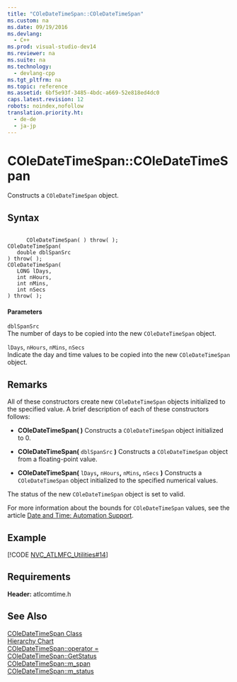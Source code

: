 ```yaml
---
title: "COleDateTimeSpan::COleDateTimeSpan"
ms.custom: na
ms.date: 09/19/2016
ms.devlang: 
  - C++
ms.prod: visual-studio-dev14
ms.reviewer: na
ms.suite: na
ms.technology: 
  - devlang-cpp
ms.tgt_pltfrm: na
ms.topic: reference
ms.assetid: 6bf5e93f-3485-4bdc-a669-52e818ed4dc0
caps.latest.revision: 12
robots: noindex,nofollow
translation.priority.ht: 
  - de-de
  - ja-jp
---
```

# COleDateTimeSpan::COleDateTimeSpan
Constructs a `COleDateTimeSpan` object.  
  
## Syntax  
  
```  
  
      COleDateTimeSpan( ) throw( );   
COleDateTimeSpan(  
   double dblSpanSrc   
) throw( );  
COleDateTimeSpan(   
   LONG lDays,   
   int nHours,   
   int nMins,   
   int nSecs    
) throw( );  
```  
  
#### Parameters  
 `dblSpanSrc`  
 The number of days to be copied into the new `COleDateTimeSpan` object.  
  
 `lDays`, `nHours`, `nMins`, `nSecs`  
 Indicate the day and time values to be copied into the new `COleDateTimeSpan` object.  
  
## Remarks  
 All of these constructors create new `COleDateTimeSpan` objects initialized to the specified value. A brief description of each of these constructors follows:  
  
-   **COleDateTimeSpan( )** Constructs a `COleDateTimeSpan` object initialized to 0.  
  
-   **COleDateTimeSpan(** `dblSpanSrc` **)** Constructs a `COleDateTimeSpan` object from a floating-point value.  
  
-   **COleDateTimeSpan(** `lDays`**,** `nHours`**,** `nMins`**,** `nSecs` **)** Constructs a `COleDateTimeSpan` object initialized to the specified numerical values.  
  
 The status of the new `COleDateTimeSpan` object is set to valid.  
  
 For more information about the bounds for `COleDateTimeSpan` values, see the article [Date and Time: Automation Support](../vs140/Date-and-Time--Automation-Support.md).  
  
## Example  
 [!CODE [NVC_ATLMFC_Utilities#14](../CodeSnippet/VS_Snippets_Cpp/NVC_ATLMFC_Utilities#14)]  
  
## Requirements  
 **Header:** atlcomtime.h  
  
## See Also  
 [COleDateTimeSpan Class](../vs140/COleDateTimeSpan-Class.md)   
 [Hierarchy Chart](../vs140/Hierarchy-Chart.md)   
 [COleDateTimeSpan::operator =](../vs140/COleDateTimeSpan--operator-=.md)   
 [COleDateTimeSpan::GetStatus](../vs140/COleDateTimeSpan--GetStatus.md)   
 [COleDateTimeSpan::m_span](../vs140/COleDateTimeSpan--m_span.md)   
 [COleDateTimeSpan::m_status](../vs140/COleDateTimeSpan--m_status.md)